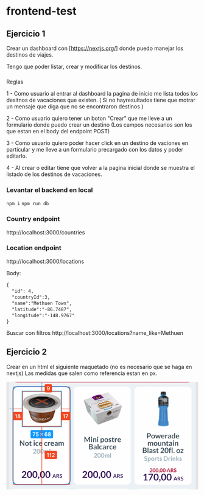 
# frontend-test

## Ejercicio 1

Crear un dashboard con [https://nextjs.org/] donde puedo manejar los destinos de viajes.

Tengo que poder listar, crear y modificar los destinos.

###
 Reglas

1 - Como usuario al entrar al dashboard la pagina de inicio me lista todos los desitnos de vacaciones que existen. ( Si no hayresultados tiene que motrar un mensaje que diga que no se encontraron destinos  )

2 - Como usuario quiero tener un boton "Crear" que me lleve a un formulario donde puedo crear un destino (Los campos necesarios son los que estan en el body del endpoint POST)

3 - Como usuario quiero poder hacer click en un destino de vaciones en particular y me lleve a un formulario precargado con los datos y poder editarlo.

4 - Al crear o editar tiene que volver a la pagina inicial donde se muestra el listado de los destinos de vacaciones.


### Levantar el backend en local

`npm i`
`npm run db`


### Country endpoint

http://localhost:3000/countries


### Location endpoint

http://localhost:3000/locations

Body:
```
{
  "id": 4,
  "countryId":3,
  "name":"Methuen Town",
  "latitude":"-86.7487",
  "longitude":"-148.9767"
}
```

Buscar con filtros
http://localhost:3000/locations?name_like=Methuen


## Ejercicio 2 

Crear en un html el siguiente maquetado (no es necesario que se haga en nextjs)
Las medidas que salen como referencia estan en px.

![Alt text](./products.png)

